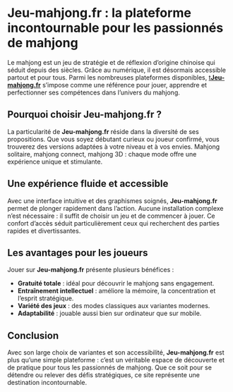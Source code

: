 

# Jeu-mahjong.fr : la plateforme incontournable pour les passionnés de mahjong

Le mahjong est un jeu de stratégie et de réflexion d’origine chinoise qui séduit depuis des siècles. Grâce au numérique, il est désormais accessible partout et pour tous. Parmi les nombreuses plateformes disponibles, <a href="https://www.jeu-mahjong.fr/">t**Jeu-mahjong.fr**</a> s’impose comme une référence pour jouer, apprendre et perfectionner ses compétences dans l’univers du mahjong.

## Pourquoi choisir Jeu-mahjong.fr ?

La particularité de **Jeu-mahjong.fr** réside dans la diversité de ses propositions. Que vous soyez débutant curieux ou joueur confirmé, vous trouverez des versions adaptées à votre niveau et à vos envies. Mahjong solitaire, mahjong connect, mahjong 3D : chaque mode offre une expérience unique et stimulante.

## Une expérience fluide et accessible

Avec une interface intuitive et des graphismes soignés, **Jeu-mahjong.fr** permet de plonger rapidement dans l’action. Aucune installation complexe n’est nécessaire : il suffit de choisir un jeu et de commencer à jouer. Ce confort d’accès séduit particulièrement ceux qui recherchent des parties rapides et divertissantes.

## Les avantages pour les joueurs

Jouer sur **Jeu-mahjong.fr** présente plusieurs bénéfices :

* **Gratuité totale** : idéal pour découvrir le mahjong sans engagement.
* **Entraînement intellectuel** : améliore la mémoire, la concentration et l’esprit stratégique.
* **Variété des jeux** : des modes classiques aux variantes modernes.
* **Adaptabilité** : jouable aussi bien sur ordinateur que sur mobile.

## Conclusion

Avec son large choix de variantes et son accessibilité, **Jeu-mahjong.fr** est plus qu’une simple plateforme : c’est un véritable espace de découverte et de pratique pour tous les passionnés de mahjong. Que ce soit pour se détendre ou relever des défis stratégiques, ce site représente une destination incontournable.
